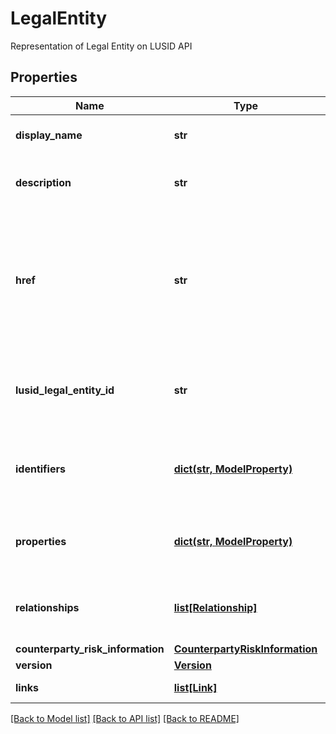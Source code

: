 # LegalEntity

Representation of Legal Entity on LUSID API

## Properties
Name | Type | Description | Notes
------------ | ------------- | ------------- | -------------
**display_name** | **str** | The display name of the Legal Entity | [optional] 
**description** | **str** | The description of the Legal Entity | [optional] 
**href** | **str** | The specific Uniform Resource Identifier (URI) for this resource at the requested effective and asAt datetime. | [optional] 
**lusid_legal_entity_id** | **str** | The unique LUSID Legal Entity Identifier of the Legal Entity. | [optional] 
**identifiers** | [**dict(str, ModelProperty)**](ModelProperty.md) | Unique client-defined identifiers of the Legal Entity. | [optional] 
**properties** | [**dict(str, ModelProperty)**](ModelProperty.md) | A set of properties associated to the Legal Entity. | [optional] 
**relationships** | [**list[Relationship]**](Relationship.md) | A set of relationships associated to the Legal Entity. | [optional] 
**counterparty_risk_information** | [**CounterpartyRiskInformation**](CounterpartyRiskInformation.md) |  | [optional] 
**version** | [**Version**](Version.md) |  | [optional] 
**links** | [**list[Link]**](Link.md) | Collection of links. | [optional] 

[[Back to Model list]](../README.md#documentation-for-models) [[Back to API list]](../README.md#documentation-for-api-endpoints) [[Back to README]](../README.md)


